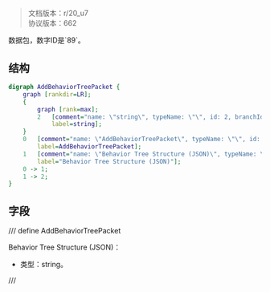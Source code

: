 # <!-- md:samp AddBehaviorTreePacket -->

> 文档版本：r/20_u7<br/>协议版本：662

<!-- md:samp AddBehaviorTreePacket -->数据包，数字ID是`89`。

## 结构

```dot
digraph AddBehaviorTreePacket {
	graph [rankdir=LR];
	{
		graph [rank=max];
		2	[comment="name: \"string\", typeName: \"\", id: 2, branchId: 0, recurseId: -1, attributes: 512, notes: \"\"",
			label=string];
	}
	0	[comment="name: \"AddBehaviorTreePacket\", typeName: \"\", id: 0, branchId: 89, recurseId: -1, attributes: 0, notes: \"\"",
		label=AddBehaviorTreePacket];
	1	[comment="name: \"Behavior Tree Structure (JSON)\", typeName: \"\", id: 1, branchId: 0, recurseId: -1, attributes: 0, notes: \"\"",
		label="Behavior Tree Structure (JSON)"];
	0 -> 1;
	1 -> 2;
}

```

## 字段

/// define
AddBehaviorTreePacket

Behavior Tree Structure (JSON)：<!-- md:samp string -->

- 类型：string。


///
